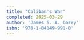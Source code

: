 ```yaml
---
title: "Caliban's War"
completed: 2025-03-29
author: 'James S. A. Corey'
isbn: '978-1-84149-991-8'
---
```

